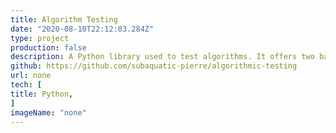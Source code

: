 ```yaml
---
title: Algorithm Testing
date: "2020-08-10T22:12:03.284Z"
type: project
production: false
description: A Python library used to test algorithms. It offers two basic testing methods. The first is testing the algorithm against a known working algorithm while the second is a stress test designed to test the algorithm with as many possible inputs as parameterized.
github: https://github.com/subaquatic-pierre/algorithmic-testing
url: none
tech: [
title: Python,
]
imageName: "none"
---
```

